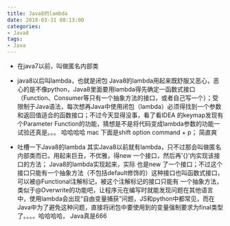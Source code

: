 ```yaml
---
title: Java8的lambda
date: 2018-03-31 08:13:00
categories:
- Java8
tags:
- Java
---  
```

- 在java7以前，叫做匿名内部类
- java8以后叫lambda，也就是闭包
Java8的lambda用起来既舒服又恶心，恶心的是不像python，Java8里面要用lambda得先确定一函数式接口（Function、Consumer等只有一个抽象方法的接口，或者自己写一个）；受限制于Java语法，每次想再Java中使用闭包（lambda）必须得找到一个参数和返回值适合的函数接口；不过今天显得没事，看了看IDEA
的keymap发现有个Parameter Function的功能，猜想是不是将代码变成lambda参数的功能一试验还真是。。。 哈哈哈哈 mac 下面是shift option command + p； 简直爽

- 吐槽一下Java8的lambda
其实Java8以前就有lambda，只不过那会叫做匿名内部类而已，用起来巨丑，不优雅，得new 一个接口，然后再'{}'内实现该接口的方法； Java8的lambda实现起来，实际
也是new 了一个接口；不过这个接口只能有一个抽象方法（不包括default修饰的）这种接口也叫函数式接口，可以被@Functional注解标记，被这个注解标记的接口只能有
一个抽象方法，类似于@Overwrite的功能吧，让程序元在编写时就能发现问题在其他语言中，使用lambda会出现“自由变量捕获”问题，JS和python中都常见，而在Java中为了避免这种问题，直接将闭包中要使用到的变量强制要求为final类型了。。。。哈哈哈哈， Java真是666